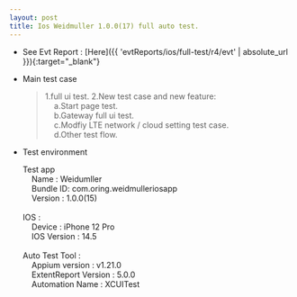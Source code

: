 ```yaml
---
layout: post
title: Ios Weidmuller 1.0.0(17) full auto test.
---
```



* See Evt Report : [Here]({{ 'evtReports/ios/full-test/r4/evt' | absolute_url }}){:target="_blank"}

* Main test case 
  > 1.full ui test. 
    2.New test case and new feature:<br>
    &nbsp;&nbsp;&nbsp; a.Start page test.<br>
    &nbsp;&nbsp;&nbsp; b.Gateway full ui test.<br>
    &nbsp;&nbsp;&nbsp; c.Modfiy LTE network / cloud setting test case.<br>
    &nbsp;&nbsp;&nbsp; d.Other test flow.<br>

* Test environment
  > 
  Test app<br> 
    &nbsp;&nbsp;&nbsp; Name : Weidumller <br>
    &nbsp;&nbsp;&nbsp; Bundle ID: com.oring.weidmulleriosapp  <br>
    &nbsp;&nbsp;&nbsp; Version : 1.0.0(15) <br><br>
  IOS :<br>
    &nbsp;&nbsp;&nbsp; Device : iPhone 12 Pro <br>
    &nbsp;&nbsp;&nbsp; IOS Version : 14.5 <br><br>
  Auto Test Tool :<br>
    &nbsp;&nbsp;&nbsp; Appium version : v1.21.0 <br>
    &nbsp;&nbsp;&nbsp; ExtentReport Version : 5.0.0 <br>
    &nbsp;&nbsp;&nbsp; Automation Name  : XCUITest <br><br>
    